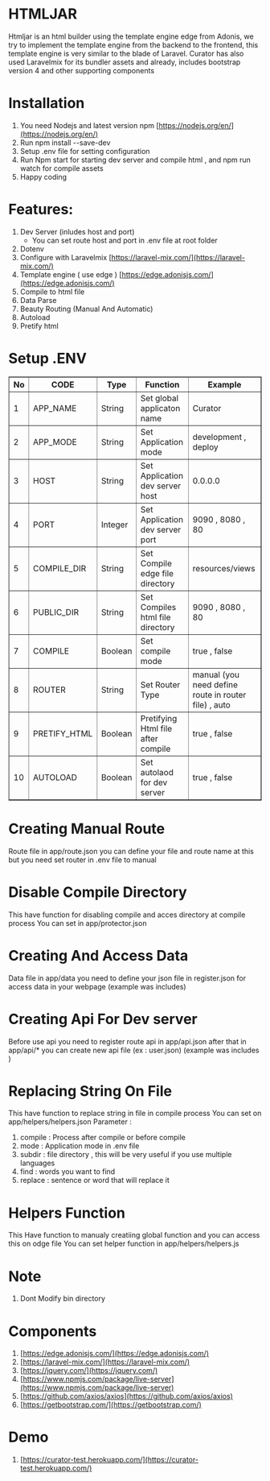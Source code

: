# **HTMLJAR**
Htmljar is an html builder using the template engine edge from Adonis, we try to implement the template engine from the backend to the frontend, this template engine is very similar to the blade of Laravel.
Curator has also used Laravelmix for its bundler assets and already, includes bootstrap version 4 and other supporting components  

  # Installation
  1. You need Nodejs and latest version npm  [https://nodejs.org/en/](https://nodejs.org/en/)
  2. Run npm install --save-dev
  3. Setup .env file for setting configuration 
  4. Run Npm start for starting dev server and compile html  , and npm run watch for compile assets 
  5.  Happy coding
   
  
  # Features:
 1. Dev Server (inludes host and port) 
	  - You can set route host and port in .env file at root folder 
 2. Dotenv 
 3. Configure with Laravelmix [https://laravel-mix.com/](https://laravel-mix.com/)
 4. Template engine ( use edge ) [https://edge.adonisjs.com/](https://edge.adonisjs.com/)
 5. Compile to html file
 6. Data Parse
 7. Beauty Routing  (Manual And Automatic)
 8. Autoload 
 9. Pretify html

# Setup .ENV
<table border="1"> 
	 <thead>
	 	<th>No</th>
		<th>CODE</th>
		<th>Type</th>
		<th>Function </th>
		<th>Example</th>
	</thead>
	<tbody>
	    <tr>
	         <td>1</td>
			 <td>APP_NAME</td>
			 <td>String</td>
			 <td>Set global applicaton name</td>
			 <td>Curator</td>
	</tr>
	<tr>
	         <td>2</td>
			 <td>APP_MODE</td>
			 <td>String</td>
			 <td>Set  Application mode</td>
			 <td>development , deploy</td>
	</tr>
	<tr>
	         <td>3</td>
			 <td>HOST</td>
			 <td>String</td>
			 <td>Set  Application dev server host </td>
			 <td>0.0.0.0</td>
	</tr>
	<tr>
			<td>4</td>
			 <td>PORT</td>
			 <td>Integer</td>
			 <td>Set Application dev server port</td>
			 <td>9090 , 8080 , 80</td>
	</tr>
	<tr>
			<td>5</td>
			 <td>COMPILE_DIR</td>
			 <td>String</td>
			 <td>Set Compile edge file directory</td>
			 <td>resources/views</td>
	</tr>
	<tr>
			<td>6</td>
			 <td>PUBLIC_DIR</td>
			 <td>String</td>
			 <td>Set Compiles html file directory</td>
			 <td>9090 , 8080 , 80</td>
	</tr>
	<tr>
			<td>7</td>
			 <td>COMPILE</td>
			 <td>Boolean</td>
			 <td>Set compile mode </td>
			 <td>true , false</td>
	</tr>
	<tr>
        	<td>8</td>
			 <td>ROUTER </td>
			 <td>String</td>
			 <td>Set Router Type</td>
			 <td>manual  (you need define route in router file) , auto</td>
	</tr>
		<tr>
        	 <td>9</td>
			 <td>PRETIFY_HTML</td>
			 <td>Boolean</td>
			 <td>Pretifying Html file after compile </td>
			 <td>true , false</td>
	</tr>
	<tr>
        	<td>10</td>
			 <td>AUTOLOAD </td>
			 <td>Boolean</td>
			 <td>Set autolaod for dev server</td>
			 <td>true , false</td>
	</tr>
</tbody>
</table>	

# Creating Manual Route
Route file in app/route.json
	you can define your file and route name at this 
	but you need set router in .env file to manual

# Disable Compile Directory
This have function for disabling compile and acces directory at compile process
You can set in app/protector.json 

# Creating And Access Data
 Data file in app/data you need to define your json file in register.json for access data in your webpage  (example was includes)

# Creating Api For Dev server
Before use api you need to register route api in app/api.json
after that in app/api/*  you can create new api file (ex : user.json)
(example was includes )

# Replacing String On File
This have function to replace string in file in compile process
You can set on app/helpers/helpers.json
Parameter : 
1. compile : Process after compile or before compile
2. mode   :  Application mode in .env file
3. subdir :  file directory , this will be very useful if you use multiple languages
4. find  : words you want to find
5. replace : sentence or word that will replace it


# Helpers Function
 This Have function to manualy creatiing global function and you can access this on odge file
 You can set  helper function in app/helpers/helpers.js
 

# Note
1. Dont Modify bin directory 

# Components

1. [https://edge.adonisjs.com/](https://edge.adonisjs.com/)
2.  [https://laravel-mix.com/](https://laravel-mix.com/)
3. [https://jquery.com/](https://jquery.com/)
4. [https://www.npmjs.com/package/live-server](https://www.npmjs.com/package/live-server)
5. [https://github.com/axios/axios](https://github.com/axios/axios)
6. [https://getbootstrap.com/](https://getbootstrap.com/)

# Demo
1. [https://curator-test.herokuapp.com/](https://curator-test.herokuapp.com/)

 
 	 




